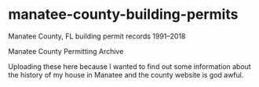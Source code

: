 # manatee-county-building-permits
Manatee County, FL building permit records 1991–2018

Manatee County Permitting Archive

Uploading these here because I wanted to find out some information about the history of my house in Manatee and the county website is god awful.
